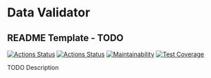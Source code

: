 # Data Validator

## README Template - TODO 

[![Actions Status](https://github.com/SerKonstantin/java-project-78/actions/workflows/hexlet-check.yml/badge.svg)](https://github.com/SerKonstantin/java-project-78/actions)
[![Actions Status](https://github.com/SerKonstantin/java-project-78/actions/workflows/main.yml/badge.svg)](https://github.com/SerKonstantin/java-project-78/actions)
[![Maintainability](https://api.codeclimate.com/v1/badges/b1c94be4e6e0c705ee79/maintainability)](https://codeclimate.com/github/SerKonstantin/java-project-78/maintainability)
[![Test Coverage](https://api.codeclimate.com/v1/badges/b1c94be4e6e0c705ee79/test_coverage)](https://codeclimate.com/github/SerKonstantin/java-project-78/test_coverage)

TODO Description
